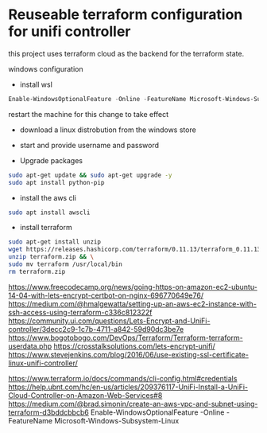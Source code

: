 Reuseable terraform configuration for unifi controller
===

this project uses terraform cloud as the backend for the terraform state. 


windows configuration

- install wsl
```ps1
Enable-WindowsOptionalFeature -Online -FeatureName Microsoft-Windows-Subsystem-Linux
```
restart the machine for this change to take effect

- download a linux distrobution from the windows store
- start and provide username and password 

- Upgrade packages
```bash
sudo apt-get update && sudo apt-get upgrade -y
sudo apt install python-pip
```
- install the aws cli

```bash
sudo apt install awscli
```
- install terraform

```bash
sudo apt-get install unzip
wget https://releases.hashicorp.com/terraform/0.11.13/terraform_0.11.13_linux_amd64.zip -O terraform.zip
unzip terraform.zip && \
sudo mv terraform /usr/local/bin
rm terraform.zip
```

https://www.freecodecamp.org/news/going-https-on-amazon-ec2-ubuntu-14-04-with-lets-encrypt-certbot-on-nginx-696770649e76/   
https://medium.com/@hmalgewatta/setting-up-an-aws-ec2-instance-with-ssh-access-using-terraform-c336c812322f
https://community.ui.com/questions/Lets-Encrypt-and-UniFi-controller/3decc2c9-1c7b-4711-a842-59d90dc3be7e
https://www.bogotobogo.com/DevOps/Terraform/Terraform-terraform-userdata.php
https://crosstalksolutions.com/lets-encrypt-unifi/
https://www.stevejenkins.com/blog/2016/06/use-existing-ssl-certificate-linux-unifi-controller/

https://www.terraform.io/docs/commands/cli-config.html#credentials
https://help.ubnt.com/hc/en-us/articles/209376117-UniFi-Install-a-UniFi-Cloud-Controller-on-Amazon-Web-Services#8
https://medium.com/@brad.simonin/create-an-aws-vpc-and-subnet-using-terraform-d3bddcbbcb6
Enable-WindowsOptionalFeature -Online -FeatureName Microsoft-Windows-Subsystem-Linux